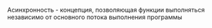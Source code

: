 Асинхронность - концепция, позволяющая функции выполняться независимо от основного потока выполнения программы